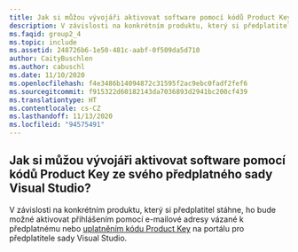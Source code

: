 ```yaml
---
title: Jak si můžou vývojáři aktivovat software pomocí kódů Product Key ze svého předplatného sady Visual Studio?
description: V závislosti na konkrétním produktu, který si předplatitel stáhne, ho bude možné aktivovat přihlášením pomocí e-mailové adresy vázané...
ms.faqid: group2_4
ms.topic: include
ms.assetid: 248726b6-1e50-481c-aabf-0f509da5d710
author: CaityBuschlen
ms.author: cabuschl
ms.date: 11/10/2020
ms.openlocfilehash: f4e3486b14094872c31595f2ac9ebc0fadf2fef6
ms.sourcegitcommit: f915322d60182143da7036893d2941bc200cf439
ms.translationtype: HT
ms.contentlocale: cs-CZ
ms.lasthandoff: 11/13/2020
ms.locfileid: "94575491"
---
```

## <a name="how-do-my-developers-activate-software-using-product-keys-from-their-visual-studio-subscription"></a>Jak si můžou vývojáři aktivovat software pomocí kódů Product Key ze svého předplatného sady Visual Studio?

V závislosti na konkrétním produktu, který si předplatitel stáhne, ho bude možné aktivovat přihlášením pomocí e-mailové adresy vázané k předplatnému nebo [uplatněním kódu Product Key](https://docs.microsoft.com/visualstudio/subscriptions/product-keys) na portálu pro předplatitele sady Visual Studio.
